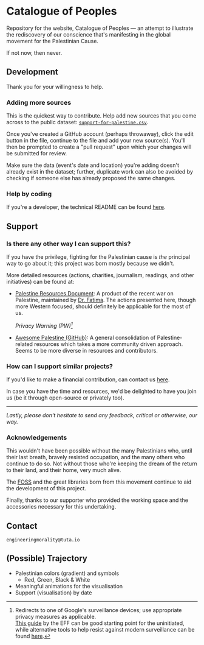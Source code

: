 # Catalogue of Peoples

Repository for the website, Catalogue of Peoples — an attempt to illustrate the rediscovery of our conscience that's manifesting in the global movement for the Palestinian Cause.

If not now, then never.

[TODO]: # "View the project at: [engineeringmorality.github.io/catalogueofpeoples](https://engineeringmorality.github.io/catalogueofpeoples)"

## Development

Thank you for your willingness to help.

### Adding more sources
This is the quickest way to contribute. Help add new sources that you come across to the public dataset: [`support-for-palestine.csv`](data/support-for-palestine.csv).

[TODO]: # "point to the new dataset repo after creating it instead"

Once you've created a GitHub account (perhaps throwaway), click the edit button in the file, continue to the file and add your new source(s). You'll then be prompted to create a "pull request" upon which your changes will be submitted for review.

Make sure the data (event's date and location) you're adding doesn't already exist in the dataset; further, duplicate work can also be avoided by checking if someone else has already proposed the same changes.

### Help by coding
If you're a developer, the technical README can be found [here](docs/development.md).

## Support
### Is there any other way I can support this?
If you have the privilege, fighting for the Palestinian cause is _the_ principal way to go about it; this project was born mostly because we didn't. 

More detailed resources (actions, charities, journalism, readings, and other initiatives) can be found at:

- [Palestine Resources Document](https://docs.google.com/document/d/1sLUKG5HwKtFZZXaPOT3venMDq9PnJ_NM5dFzAhTRt_Q/):
  A product of the recent war on Palestine, maintained by [Dr. Fatima](https://www.youtube.com/@dr.fatima). The actions presented here, though more Western focused, should definitely be applicable for the most of us.

  *Privacy Warning (PW)[^1]*

- [Awesome Palestine (GitHub)](https://github.com/aborazmeh/awesome-palestine):
  A general consolidation of Palestine-related resources which takes a more community driven approach. Seems to be more diverse in resources and contributors.

[TODO]: # "add a trivialized summary?"

### How can I support similar projects?
If you'd like to make a financial contribution, can contact us [here](#contact).

In case you have the time and resources, we'd be delighted to have you join us (be it through open-source or privately too).

---

_Lastly, please don't hesitate to send any feedback, critical or otherwise, our way._

### Acknowledgements
This wouldn't have been possible without the many Palestinians who, until their last breath, bravely resisted occupation, and the many others who continue to do so. Not without those who're keeping the dream of the return to their land, and their home, very much alive.

The [FOSS](https://en.wikipedia.org/wiki/Free_and_open-source_software) and the great libraries born from this movement continue to aid the development of this project.

Finally, thanks to our supporter who provided the working space and the accessories necessary for this undertaking.

## Contact
    engineeringmorality@tuta.io

## (Possible) Trajectory
- Palestinian colors (gradient) and symbols
    - Red, Green, Black & White
- Meaningful animations for the visualisation
- Support (visualisation) by date

[Footnotes]: #(---)

[^1]: Redirects to one of Google's surveillance devices; use appropriate privacy measures as applicable.\
[This guide](https://ssd.eff.org/) by the EFF can be good starting point for the uninitiated, while alternative tools to help resist against modern surveillance can be found [here](https://prism-break.org/).

